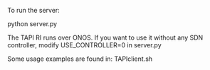 To run the server:

python server.py

The TAPI RI runs over ONOS. If you want to use it without any SDN controller, modify USE_CONTROLLER=0 in server.py

Some usage examples are found in: TAPIclient.sh

 
